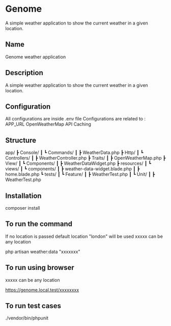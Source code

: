 # Genome
A simple weather application to show the current weather in a given location.

## Name
Genome weather application

## Description
A simple weather application to show the current weather in a given location.

## Configuration
All configurations are inside .env file
Configurations are related to :
APP_URL
OpenWeatherMap API
Caching

## Structure
app/
┣ Console/
┃ ┗ Commands/
┃   ┣ WeatherData.php
┣ Http/
┃ ┗ Controllers/
┃   ┣ WeatherController.php
┣ Traits/
┃   ┣ OpenWeatherMap.php
┣ View/
┃ ┗ Components/
┃   ┣ WeatherDataWidget.php
┣ resources/
┃ ┗ views/
┃   ┗ components/
┃       ┣ weather-data-widget.blade.php
┃   ┣ home.blade.php
┗ tests/
┃ ┗ Feature/
┃   ┣ WeatherTest.php
┃ ┗ Unit/
┃   ┣ WeatherTest.php

## Installation
composer install

## To run the command
If no location is passed default location "london" will be used
xxxxx can be any location

php artisan weather:data "xxxxxxx"


## To run using browser
xxxxx can be any location

https://genome.local.test/xxxxxxxx


## To run test cases
./vendor/bin/phpunit

